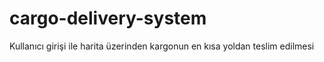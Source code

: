 # cargo-delivery-system
Kullanıcı girişi ile harita üzerinden kargonun en kısa yoldan teslim edilmesi

